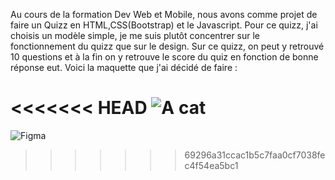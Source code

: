 Au cours de la formation Dev Web et Mobile, nous avons comme projet de faire un Quizz en HTML,CSS(Bootstrap) et le Javascript. Pour
ce quizz, j'ai choisis un modèle simple, je me suis plutôt concentrer sur le fonctionnement du quizz que sur le design. Sur ce quizz, on
peut y retrouvé 10 questions et à la fin on y retrouve le score du quiz en fonction de bonne réponse eut.
Voici la maquette que j'ai décidé de faire :

<<<<<<< HEAD
![A cat](/files/Figma.png)
=======
![Figma](/files/readme.jpg)
>>>>>>> 69296a31ccac1b5c7faa0cf7038fec4f54ea5bc1
